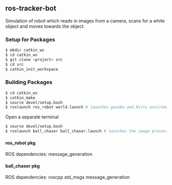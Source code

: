 ## ros-tracker-bot

Simulation of robot which reads in images from a camera, scans for a white object and moves towards the object.

### Setup for Packages
```bash
$ mkdir catkin_ws
$ cd catkin_ws
$ git clone <project> src
$ cd src
$ catkin_init_workspace
```

### Building Packages
```bash
$ cd catkin_ws
$ catkin_make
$ source devel/setup.bash
$ roslaunch ros_robot world.launch # launches gazebo and Rvitz enviroment
```

Open a separate terminal
```bash
$ source devel/setup.bash
$ roslaunch ball_chaser ball_chaser.launch # launches the image processing and actuation
```

#### ros_robot pkg
ROS dependencies: message_generation

#### ball_chaser pkg
ROS dependencies: roscpp std_msgs message_generation
